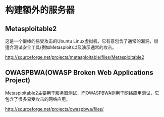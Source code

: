 # 构建额外的服务器
## Metasploitable2
这是一个很棒的易受攻击的Ubuntu Linux虚拟机，它有意包含了通常的漏洞，很适合测试安全工具(例如Metasploit)以及演示通常的攻击。

http://sourceforge.net/projects/metasploitable/files/Metasploitable2

## OWASPBWA(OWASP Broken Web Applications Project)
Metasploitable2主要用于服务器测试，而OWASPBWA则用于网络应用测试，它包含了很多易受攻击的网络应用。

http://sourceforge.net/projects/owaspbwa/files/
